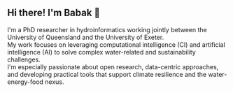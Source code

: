 ## Hi there! I'm Babak 👋  
I'm a PhD researcher in hydroinformatics working jointly between the University of Queensland and the University of Exeter.  
My work focuses on leveraging computational intelligence (CI) and artificial intelligence (AI) to solve complex water-related and sustainability challenges.  
I'm especially passionate about open research, data-centric approaches, and developing practical tools that support climate resilience and the water-energy-food nexus.

